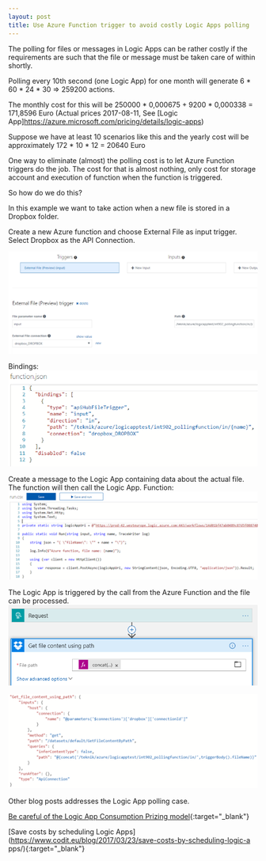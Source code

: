 ```yaml
---
layout: post
title: Use Azure Function trigger to avoid costly Logic Apps polling
---
```


The polling for files or messages in Logic Apps can be rather costly 
if the requirements are such that the file or message must be taken 
care of within shortly.

Polling every 10th second (one Logic App) for one month will generate
6 * 60 * 24 * 30 => 259200 actions. 

The monthly cost for this will be 250000 * 0,000675 + 9200 * 0,000338 = 171,8596 Euro
(Actual prices 2017-08-11, See [Logic App]https://azure.microsoft.com/pricing/details/logic-apps)

Suppose we have at least 10 scenarios like this and the yearly cost will be
approximately 172 * 10 * 12 = 20640 Euro

One way to eliminate (almost) the polling cost is to let Azure Function triggers do the job.
The cost for that is almost nothing, only cost for storage account and execution 
of function when the function is triggered.

So how do we do this?

In this example we want to take action when a new file is stored in a Dropbox folder.

Create a new Azure function and choose External File as input trigger. 
Select Dropbox as the API Connection.

![Azure Function Bindings](/images/blog/blog_2017-08-10-function_integrate.png)

Bindings:
![Azure Function Bindings](/images/blog/blog_2017-08-10-function_bindings.png)

Create a message to the Logic App containing data about the actual file.
The function will then call the Logic App.
Function:
![Azure Function Code](/images/blog/blog_2017-08-10-function_code.png)

The Logic App is triggered by the call from the Azure Function and the file can be processed.
![Logic Apps Designer](/images/blog/blog_2017-08-10-logicapps_designer.png)

![Logic Apps Codeview](/images/blog/blog_2017-08-10-logicapps_codeview.png)

Other blog posts addresses the Logic App polling case.

[Be careful of the Logic App Consumption Prizing model](https://peter.intheazuresky.com/2017/02/24/be-careful-of-the-logic-app-consumption-prizing-model/){:target="_blank"}

[Save costs by scheduling Logic Apps](https://www.codit.eu/blog/2017/03/23/save-costs-by-scheduling-logic-a
pps/){:target="_blank"}
